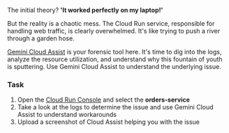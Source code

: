 The initial theory? **'It worked perfectly on my laptop!'**

But the reality is a chaotic mess. The Cloud Run service, responsible for handling web traffic, is clearly overwhelmed. It's like trying to push a river through a garden hose.

[Gemini Cloud Assist](https://cloud.google.com/products/gemini/cloud-assist) is your forensic tool here. It's time to dig into the logs, analyze the resource utilization, and understand why this fountain of youth is sputtering. Use Gemini Cloud Assist to understand the underlying issue.

### Task

1. Open the [Cloud Run Console](https://console.cloud.google.com/run?project=%%CLIENT_PROJECT%%) and select the **orders-service**
2. Take a look at the logs to determine the issue and use Gemini Cloud Assist to understand workarounds
3. Upload a screenshot of Cloud Assist helping you with the issue
